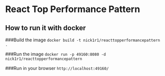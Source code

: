 # React Top Performance Pattern

## How to run it with docker

###Build the image
``
docker build -t nick1r1/reacttopperformancepattern .
``

###Run the image
``
docker run -p 49160:8080 -d nick1r1/reacttopperformancepattern
``

###Run in your browser
``
http://localhost:49160/
``
